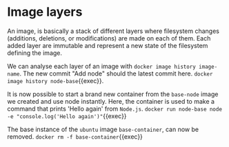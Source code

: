 # Image layers

An image, is basically a stack of different layers where filesystem changes (additions, deletions, or modifications) are made on each of them. Each added layer are immutable and represent a new state of the filesystem defining the image.

We can analyse each layer of an image with `docker image history image-name`. The new commit "Add node" should the latest commit here.
`docker image history node-base`{{exec}}.

It is now possible to start a brand new container from the `base-node` image we created and use node instantly. Here, the container is used to make a command that prints 'Hello again' from `Node.js`.
`docker run node-base node -e "console.log('Hello again')"`{{exec}}

The base instance of the `ubuntu` image `base-container`, can now be removed. 
`docker rm -f base-container`{{exec}}


